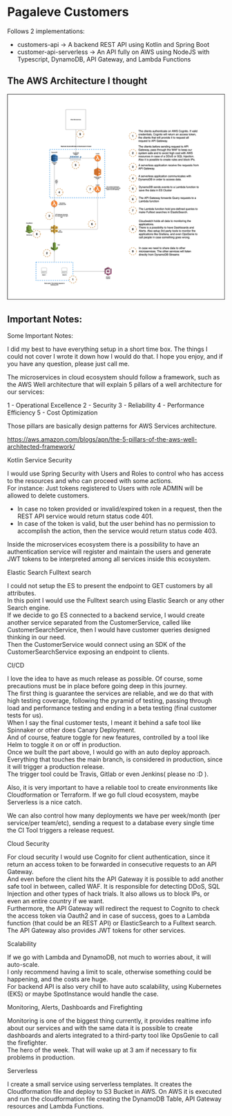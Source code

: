 # Pagaleve Customers

Follows 2 implementations:
- customers-api -> A backend REST API using Kotlin and Spring Boot
- customer-api-serverless -> An API fully on AWS using NodeJS with Typescript, DynamoDB, API Gateway, and Lambda Functions


## The AWS Architecture I thought

![alt text](Pagaleve-AWS-Architecture.jpg "Pagaleve AWS Architecture")


## Important Notes:

Some Important Notes:

I did my best to have everything setup in a short time box. The things I could not cover I wrote it down how I would do that. I hope you enjoy, and if you have any question, please just call me.

The microservices in cloud ecosystem should follow a framework, such as the AWS Well architecture that will explain 5 pillars of a well architecture for our services:

1 - Operational Excellence
2 - Security
3 - Reliability
4 - Performance Efficiency
5 - Cost Optimization

Those pillars are basically design patterns for AWS Services architecture.

https://aws.amazon.com/blogs/apn/the-5-pillars-of-the-aws-well-architected-framework/



Kotlin Service Security


I would use Spring Security with Users and Roles to control who has access to the resources and who can proceed with some actions.      
For instance: Just tokens registered to Users with role ADMIN will be allowed to delete customers.   

- In case no token provided or invalid/expired token in a request, then the REST API service would return status code 401.   
- In case of the token is valid, but the user behind has no permission to accomplish the action, then the service would return status code 403.   

Inside the microservices ecosystem there is a possibility to have an authentication service will register and maintain the users and generate JWT tokens to be interpreted among all services inside this ecosystem.   


Elastic Search Fulltext search   

I could not setup the ES to present the endpoint to GET customers by all attributes.   
In this point I would use the Fulltext search using Elastic Search or any other Search engine.   
If we decide to go ES connected to a backend service, I would create another service separated from the CustomerService, called like CustomerSearchService, then I would have customer queries designed thinking in our need.   
Then the CustomerService would connect using an SDK of the CustomerSearchService exposing an endpoint to clients.      




CI/CD   

I love the idea to have as much release as possible. Of course, some precautions must be in place before going deep in this journey.   
The first thing is guarantee the services are reliable, and we do that with high testing coverage, following the pyramid of testing, passing through load and performance testing and ending in a beta testing (final customer tests for us).   
When I say the final customer tests, I meant it behind a safe tool like Spinnaker or other does Canary Deployment.   
And of course, feature toggle for new features, controlled by a tool like Helm to toggle it on or off in production.   
Once we built the part above, I would go with an auto deploy approach. Everything that touches the main branch, is considered in production, since it will trigger a production release.   
The trigger tool could be Travis, Gitlab or even Jenkins( please no :D ).   

Also, it is very important to have a reliable tool to create environments like Cloudformation or Terraform. If we go full cloud ecosystem, maybe Serverless is a nice catch.   

We can also control how many deployments we have per week/month (per service/per team/etc), sending a request to a database every single time the CI Tool triggers a release request.   



Cloud Security   

For cloud security I would use Cognito for client authentication, since it return an access token to be forwarded in consecutive requests to an API Gateway.   
And even before the client hits the API Gateway it is possible to add another safe tool in between, called WAF. It is responsible for detecting DDoS, SQL Injection and other types of hack trials. It also allows us to block IPs, or even an entire country if we want.   
Furthermore, the API Gateway will redirect the request to Cognito to check the access token via Oauth2 and in case of success, goes to a Lambda function (that could be an REST API) or ElasticSearch to a Fulltext search.   
The API Gateway also provides JWT tokens for other services.   



Scalability   

If we go with Lambda and DynamoDB, not much to worries about, it will auto-scale.   
I only recommend having a limit to scale, otherwise something could be happening, and the costs are huge.   
For backend API is also very chill to have auto scalability, using Kubernetes (EKS) or maybe SpotInstance would handle the case.   



Monitoring, Alerts, Dashboards and Firefighting   

Monitoring is one of the biggest thing currently, it provides realtime info about our services and with the same data it is possible to create dashboards and alerts integrated to a third-party tool like OpsGenie to call the firefighter.    
The hero of the week. That will wake up at 3 am if necessary to fix problems in production.   




Serverless   

I create a small service using serverless templates. It creates the Cloudformation file and deploy to S3 Bucket in AWS. On AWS it is executed and run the cloudformation file creating the DynamoDB Table, API Gateway resources and Lambda Functions.   

  